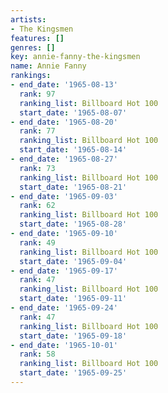 ```yaml
---
artists:
- The Kingsmen
features: []
genres: []
key: annie-fanny-the-kingsmen
name: Annie Fanny
rankings:
- end_date: '1965-08-13'
  rank: 97
  ranking_list: Billboard Hot 100
  start_date: '1965-08-07'
- end_date: '1965-08-20'
  rank: 77
  ranking_list: Billboard Hot 100
  start_date: '1965-08-14'
- end_date: '1965-08-27'
  rank: 73
  ranking_list: Billboard Hot 100
  start_date: '1965-08-21'
- end_date: '1965-09-03'
  rank: 62
  ranking_list: Billboard Hot 100
  start_date: '1965-08-28'
- end_date: '1965-09-10'
  rank: 49
  ranking_list: Billboard Hot 100
  start_date: '1965-09-04'
- end_date: '1965-09-17'
  rank: 47
  ranking_list: Billboard Hot 100
  start_date: '1965-09-11'
- end_date: '1965-09-24'
  rank: 47
  ranking_list: Billboard Hot 100
  start_date: '1965-09-18'
- end_date: '1965-10-01'
  rank: 58
  ranking_list: Billboard Hot 100
  start_date: '1965-09-25'
---
```



